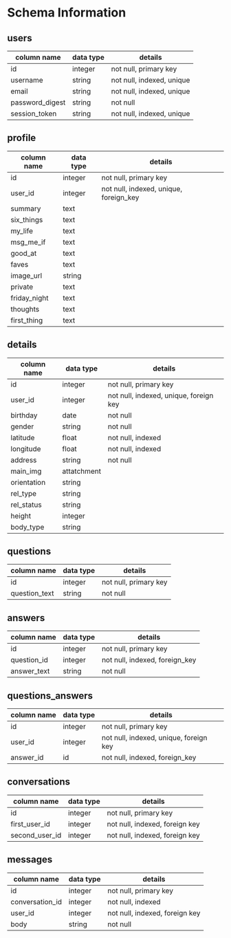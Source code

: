 # Schema Information

## users
column name     | data type | details
----------------|-----------|-----------------------
id              | integer   | not null, primary key
username        | string    | not null, indexed, unique
email           | string    | not null, indexed, unique
password_digest | string    | not null
session_token   | string    | not null, indexed, unique

## profile
column name     | data type | details
----------------|-----------|-----------------------
id              | integer | not null, primary key
user_id         | integer | not null, indexed, unique, foreign_key
summary         | text    |
six_things      | text    |
my_life         | text    |
msg_me_if       | text    |
good_at         | text    |
faves           | text    |
image_url       | string  |
private         | text    |
friday_night    | text    |
thoughts        | text    |
first_thing     | text    |

## details
column name     | data type | details
----------------|-----------|-----------------------
id              | integer   | not null, primary key
user_id         | integer   | not null, indexed, unique, foreign key
birthday        | date      | not null
gender          | string    | not null
latitude        | float     | not null, indexed
longitude       | float     | not null, indexed
address         | string    | not null
main_img        |attatchment|
orientation     | string    |
rel_type        | string    |
rel_status      | string    |
height          | integer   |
body_type       | string    |

## questions
column name     | data type | details
----------------|-----------|-----------------------
id              | integer   | not null, primary key
question_text   | string    | not null

## answers
column name     | data type | details
----------------|-----------|-----------------------
id              | integer   | not null, primary key
question_id     | integer   | not null, indexed, foreign_key
answer_text    | string    | not null

## questions_answers
column name     | data type | details
----------------|-----------|-----------------------
id              | integer   | not null, primary key
user_id         | integer   | not null, indexed, unique, foreign key
answer_id       | id        | not null, indexed, foreign_key

## conversations
column name     | data type | details
----------------|-----------|-----------------------
id              | integer   | not null, primary key
first_user_id   | integer   | not null, indexed, foreign key
second_user_id  | integer   | not null, indexed, foreign key

## messages
column name     | data type | details
----------------|-----------|-----------------------
id              | integer   | not null, primary key
conversation_id | integer   | not null, indexed
user_id         | integer   | not null, indexed, foreign key
body            | string    | not null
